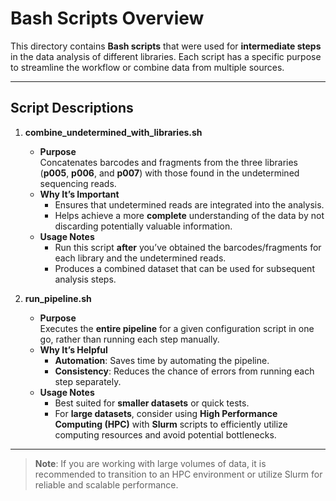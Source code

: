 # Bash Scripts Overview

This directory contains **Bash scripts** that were used for  **intermediate steps** in the data analysis of different libraries. Each script has a specific purpose to streamline the workflow or combine data from multiple sources.

---

## Script Descriptions

1. **combine_undetermined_with_libraries.sh**  
   - **Purpose**  
     Concatenates barcodes and fragments from the three libraries (**p005**, **p006**, and **p007**) with those found in the undetermined sequencing reads.  
   - **Why It’s Important**  
     - Ensures that undetermined reads are integrated into the analysis.  
     - Helps achieve a more **complete** understanding of the data by not discarding potentially valuable information.  
   - **Usage Notes**  
     - Run this script **after** you’ve obtained the barcodes/fragments for each library and the undetermined reads.  
     - Produces a combined dataset that can be used for subsequent analysis steps.

2. **run_pipeline.sh**  
   - **Purpose**  
     Executes the **entire pipeline** for a given configuration script in one go, rather than running each step manually.  
   - **Why It’s Helpful**  
     - **Automation**: Saves time by automating the pipeline.  
     - **Consistency**: Reduces the chance of errors from running each step separately.  
   - **Usage Notes**  
     - Best suited for **smaller datasets** or quick tests.  
     - For **large datasets**, consider using **High Performance Computing (HPC)** with **Slurm** scripts to efficiently utilize computing resources and avoid potential bottlenecks.

---

> **Note**: If you are working with large volumes of data, it is recommended to transition to an HPC environment or utilize Slurm for reliable and scalable performance.
